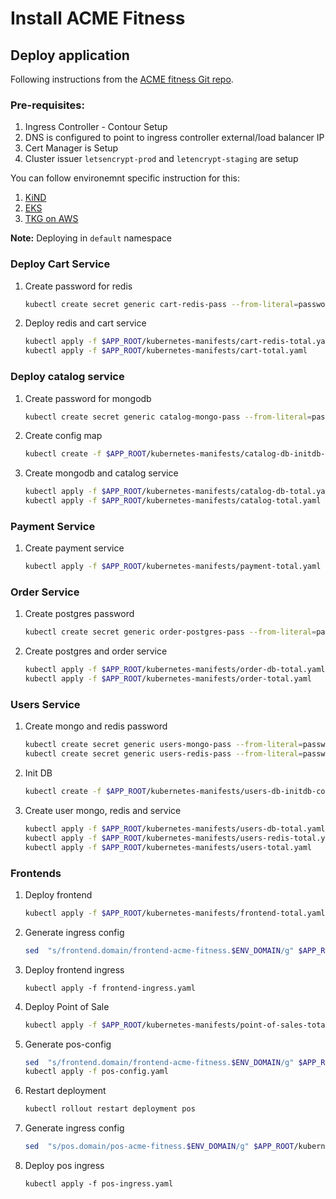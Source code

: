 # Install ACME Fitness


## Deploy application
Following instructions from the [ACME fitness Git repo][acme-gitrepo].

### Pre-requisites:
1.  Ingress Controller - Contour Setup
2.  DNS is configured to point to ingress controller external/load balancer IP
3.  Cert Manager is Setup
4.  Cluster issuer `letsencrypt-prod` and `letencrypt-staging` are setup

You can follow environemnt specific instruction for this:
1. [KiND](kind-1/README.md)
1. [EKS](eks-1/README.md)
1. [TKG on AWS](tkgaws-1/README.md)

**Note:** Deploying in `default` namespace

### Deploy Cart Service
1.  Create password for redis
    ```bash
    kubectl create secret generic cart-redis-pass --from-literal=password=password
    ```
1.  Deploy redis and cart service

    ```bash
    kubectl apply -f $APP_ROOT/kubernetes-manifests/cart-redis-total.yaml
    kubectl apply -f $APP_ROOT/kubernetes-manifests/cart-total.yaml
    ```

### Deploy catalog service

1.  Create password for mongodb
    ```bash
    kubectl create secret generic catalog-mongo-pass --from-literal=password=password
    ```
1.  Create config map
    ```bash
    kubectl create -f $APP_ROOT/kubernetes-manifests/catalog-db-initdb-configmap.yaml
    ```
1.  Create mongodb and catalog service
    ```bash
    kubectl apply -f $APP_ROOT/kubernetes-manifests/catalog-db-total.yaml
    kubectl apply -f $APP_ROOT/kubernetes-manifests/catalog-total.yaml
    ```

### Payment Service
1.  Create payment service
    ```bash
    kubectl apply -f $APP_ROOT/kubernetes-manifests/payment-total.yaml
    ```

### Order Service
1.  Create postgres password
    ```bash
    kubectl create secret generic order-postgres-pass --from-literal=password=password
    ```
1.  Create postgres and order service
    ```bash
    kubectl apply -f $APP_ROOT/kubernetes-manifests/order-db-total.yaml
    kubectl apply -f $APP_ROOT/kubernetes-manifests/order-total.yaml
    ```

### Users Service

1.  Create mongo and redis password
    ```bash
    kubectl create secret generic users-mongo-pass --from-literal=password=password
    kubectl create secret generic users-redis-pass --from-literal=password=password
    ```
1.  Init DB
    ```bash
    kubectl create -f $APP_ROOT/kubernetes-manifests/users-db-initdb-configmap.yaml
    ```
1.  Create user mongo, redis and service
    ```bash
    kubectl apply -f $APP_ROOT/kubernetes-manifests/users-db-total.yaml
    kubectl apply -f $APP_ROOT/kubernetes-manifests/users-redis-total.yaml
    kubectl apply -f $APP_ROOT/kubernetes-manifests/users-total.yaml
    ```
### Frontends
1.  Deploy frontend
    ```bash
    kubectl apply -f $APP_ROOT/kubernetes-manifests/frontend-total.yaml
    ```
1.  Generate ingress config
    ```bash
    sed  "s/frontend.domain/frontend-acme-fitness.$ENV_DOMAIN/g" $APP_ROOT/kubernetes-manifests/frontend-ingress.yaml > frontend-ingress.yaml
    ```

1.  Deploy frontend ingress
    ```
    kubectl apply -f frontend-ingress.yaml
    ```
1.  Deploy Point of Sale
    ```bash
    kubectl apply -f $APP_ROOT/kubernetes-manifests/point-of-sales-total.yaml
    ```
1.  Generate pos-config
    ```bash
    sed  "s/frontend.domain/frontend-acme-fitness.$ENV_DOMAIN/g" $APP_ROOT/kubernetes-manifests/pos-config.yaml > pos-config.yaml
    kubectl apply -f pos-config.yaml
    ```
1.  Restart deployment
    ```bash
    kubectl rollout restart deployment pos
    ```
1.  Generate ingress config
    ```bash
    sed  "s/pos.domain/pos-acme-fitness.$ENV_DOMAIN/g" $APP_ROOT/kubernetes-manifests/pos-ingress.yaml > pos-ingress.yaml
    ```
1.  Deploy pos ingress
    ```
    kubectl apply -f pos-ingress.yaml
    ```

[acme-gitrepo]: https://github.com/yogendra/acme_fitness_demo/tree/master/kubernetes-manifests
